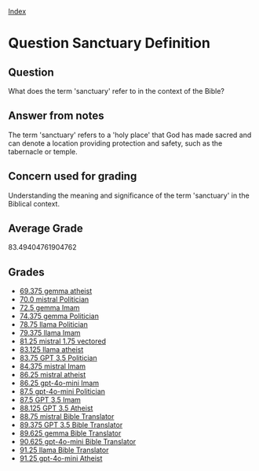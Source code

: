 
[Index](../../index.md)
# Question Sanctuary Definition
## Question
What does the term 'sanctuary' refer to in the context of the Bible?

## Answer from notes
The term 'sanctuary' refers to a 'holy place' that God has made sacred and can denote a location providing protection and safety, such as the tabernacle or temple.

## Concern used for grading
Understanding the meaning and significance of the term 'sanctuary' in the Biblical context.

## Average Grade
83.49404761904762

## Grades
 * [69.375 gemma atheist](../answers/gemma_atheist/Sanctuary_Definition.md)
 * [70.0 mistral Politician](../answers/mistral_Politician/Sanctuary_Definition.md)
 * [72.5 gemma Imam](../answers/gemma_Imam/Sanctuary_Definition.md)
 * [74.375 gemma Politician](../answers/gemma_Politician/Sanctuary_Definition.md)
 * [78.75 llama Politician](../answers/llama_Politician/Sanctuary_Definition.md)
 * [79.375 llama Imam](../answers/llama_Imam/Sanctuary_Definition.md)
 * [81.25 mistral 1.75 vectored](../answers/mistral_1.75_vectored/Sanctuary_Definition.md)
 * [83.125 llama atheist](../answers/llama_atheist/Sanctuary_Definition.md)
 * [83.75 GPT 3.5 Politician](../answers/GPT_3.5_Politician/Sanctuary_Definition.md)
 * [84.375 mistral Imam](../answers/mistral_Imam/Sanctuary_Definition.md)
 * [86.25 mistral atheist](../answers/mistral_atheist/Sanctuary_Definition.md)
 * [86.25 gpt-4o-mini Imam](../answers/gpt-4o-mini_Imam/Sanctuary_Definition.md)
 * [87.5 gpt-4o-mini Politician](../answers/gpt-4o-mini_Politician/Sanctuary_Definition.md)
 * [87.5 GPT 3.5 Imam](../answers/GPT_3.5_Imam/Sanctuary_Definition.md)
 * [88.125 GPT 3.5 Atheist](../answers/GPT_3.5_Atheist/Sanctuary_Definition.md)
 * [88.75 mistral Bible Translator](../answers/mistral_Bible_Translator/Sanctuary_Definition.md)
 * [89.375 GPT 3.5 Bible Translator](../answers/GPT_3.5_Bible_Translator/Sanctuary_Definition.md)
 * [89.625 gemma Bible Translator](../answers/gemma_Bible_Translator/Sanctuary_Definition.md)
 * [90.625 gpt-4o-mini Bible Translator](../answers/gpt-4o-mini_Bible_Translator/Sanctuary_Definition.md)
 * [91.25 llama Bible Translator](../answers/llama_Bible_Translator/Sanctuary_Definition.md)
 * [91.25 gpt-4o-mini Atheist](../answers/gpt-4o-mini_Atheist/Sanctuary_Definition.md)

